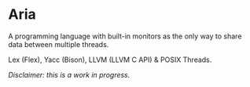 # Aria

A programming language with built-in monitors as the only way to share data between multiple threads.

Lex (Flex), Yacc (Bison), LLVM (LLVM C API) & POSIX Threads.

*Disclaimer: this is a work in progress.*